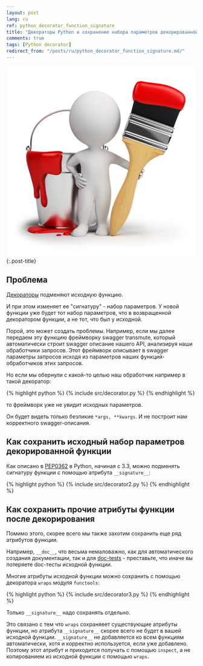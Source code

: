 ```yaml
---
layout: post
lang: ru
ref: python_decorator_function_signature
title: "Декораторы Python и сохранение набора параметров декорированной функции (__signature__)"
comments: true
tags: [Python decorator]
redirect_from: "/posts/ru/python_decorator_function_signature.md/"
---
```

![](/images/decorator.jpg){:.post-title}
## Проблема

[Декораторы](https://docs.python.org/3/library/doctest.html) подменяют исходную 
функцию.

И при этом изменяет ее "сигнатуру" - набор параметров.
У новой функции уже будет тот набор параметров, что в возвращенной декоратором 
функции, а не тот, что был у исходной.

Порой, это может создать проблемы.
Например, если мы далее передаем эту функцию фреймворку swagger transmute,
который автоматически строит swagger описание нашего API, анализируя наши
обработчики запросов.
Этот фреймворк описывает в swagger параметры запросов исходя из
 параметров наших функций- обработчиков этих запросов.
 
Но если мы обернули с какой-то целью наш обработчик например в такой 
декоратор:

{% highlight python %}
{% include src/decorator.py %}
{% endhighlight %} 

то фреймворк уже не увидит исходных параметров.
 
Он будет видеть только безликие `*args, **kwargs`.
И не построит нам корректного swagger-описания.

## Как сохранить исходный набор параметров декорированной функции

Как описано в
[PEP0362](https://www.python.org/dev/peps/pep-0362/#visualizing-callable-objects-signature)
в Python, начиная с 3.3, можно подменять сигнатуру функции с помощью 
атрибута `__signature__`:

{% highlight python %}
{% include src/decorator2.py %}
{% endhighlight %}

## Как сохранить прочие атрибуты функции после декорирования

Помимо этого, скорее всего мы также захотим сохранить еще ряд атрибутов функции.

Например, `__doc__`, что весьма немаловажно, как для автоматического создания 
документации, так и для [doc-tests](https://docs.python.org/3/library/doctest.html) - преставьте, 
что иначе вы потеряете doc-тесты исходной функции.

Многие атрибуты исходной функции можно сохранить с помощью декоратора 
`wraps` модуля `functools`:

{% highlight python %}
{% include src/decorator3.py %}
{% endhighlight %}

Только `__signature__` надо сохранять отдельно. 

Это связано с тем что `wraps` сохраняеет существующие атрибуты функции, но 
атрибута `__signature__` скорее всего не будет в вашей исходной функции.
`__signature__` не добавляется ко всем функциям автоматически, хотя
и корректно используется, если уже добавлено. 
Поэтому этот атрибут и приходится получать с помощью `inspect`, а не копированием 
из исходной функции с помощью `wraps`.
